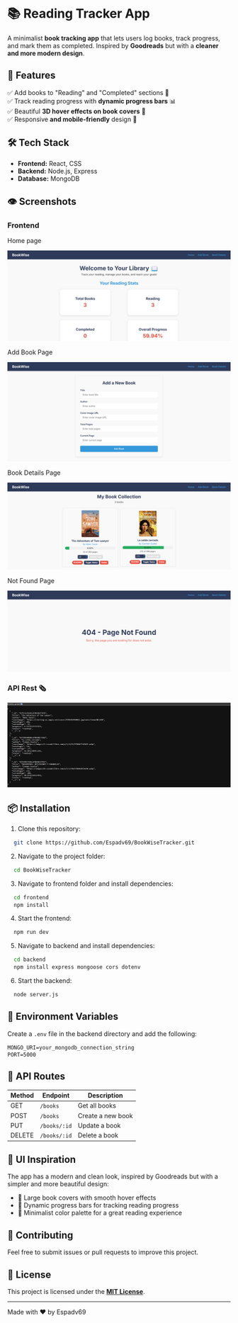 # 📚 Reading Tracker App

A minimalist **book tracking app** that lets users log books, track progress, and mark them as completed. Inspired by **Goodreads** but with a **cleaner and more modern design**.

## 🚀 Features

✅ Add books to "Reading" and "Completed" sections 📖  
✅ Track reading progress with **dynamic progress bars** 📊  
✅ Beautiful **3D hover effects on book covers** 🎨  
✅ Responsive **and mobile-friendly** design 📱

## 🛠️ Tech Stack

- **Frontend:** React, CSS
- **Backend:** Node.js, Express
- **Database:** MongoDB

## 👁️ Screenshots

### Frontend

Home page

<p>
  <img src="./progressImages/homePage.png" alt="Home page" />
</p>

Add Book Page

<p>
  <img src="./progressImages/addBookPage.png" alt="Add Book page" />
</p>

Book Details Page

<p>
  <img src="./progressImages/bookDetailsPage.png" alt="Book Details page" />
</p>

Not Found Page

<p>
  <img src="./progressImages/not-foundPage.png" alt="Not Found page" />
</p>

### API Rest 🗞️

<p>
  <img src="./progressImages/api-rest.png" alt="Api-Rest data" />
</p>

## 📦 Installation

1. Clone this repository:

```bash
  git clone https://github.com/Espadv69/BookWiseTracker.git
```

2. Navigate to the project folder:

```bash
  cd BookWiseTracker
```

3. Navigate to frontend folder and install dependencies:

```bash
  cd frontend
  npm install
```

4. Start the frontend:

```bash
  npm run dev
```

5. Navigate to backend and install dependencies:

```bash
  cd backend
  npm install express mongoose cors dotenv
```

6. Start the backend:

```bash
  node server.js
```

## 🔧 Environment Variables

Create a `.env` file in the backend directory and add the following:

```env
MONGO_URI=your_mongodb_connection_string
PORT=5000
```

## 📜 API Routes

| Method | Endpoint     | Description       |
| ------ | ------------ | ----------------- |
| GET    | `/books`     | Get all books     |
| POST   | `/books`     | Create a new book |
| PUT    | `/books/:id` | Update a book     |
| DELETE | `/books/:id` | Delete a book     |

## 🎨 UI Inspiration

The app has a modern and clean look, inspired by Goodreads but with a simpler and more beautiful design:

- 📌 Large book covers with smooth hover effects
- 📌 Dynamic progress bars for tracking reading progress
- 📌 Minimalist color palette for a great reading experience

## 🤝 Contributing

Feel free to submit issues or pull requests to improve this project.

## 📄 License

This project is licensed under the **[MIT License](https://opensource.org/license/mit)**.

---

Made with ❤️ by Espadv69
